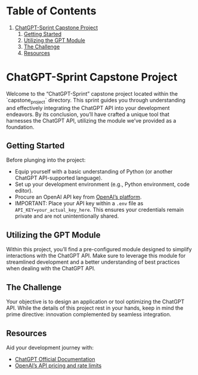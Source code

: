 
# Table of Contents

1.  [ChatGPT-Sprint Capstone Project](#org544b433)
    1.  [Getting Started](#orgcbe7844)
    2.  [Utilizing the GPT Module](#org9c4e782)
    3.  [The Challenge](#org6f6550d)
    4.  [Resources](#orgf8323f5)



<a id="org544b433"></a>

# ChatGPT-Sprint Capstone Project

Welcome to the &ldquo;ChatGPT-Sprint&rdquo; capstone project located within the \`capstone<sub>project</sub>\` directory. This sprint guides you through understanding and effectively integrating the ChatGPT API into your development endeavors. By its conclusion, you&rsquo;ll have crafted a unique tool that harnesses the ChatGPT API, utilizing the module we&rsquo;ve provided as a foundation.


<a id="orgcbe7844"></a>

## Getting Started

Before plunging into the project:

-   Equip yourself with a basic understanding of Python (or another ChatGPT API-supported language).
-   Set up your development environment (e.g., Python environment, code editor).
-   Procure an OpenAI API key from [OpenAI&rsquo;s platform](https://www.openai.com/).
-   IMPORTANT: Place your API key within a `.env` file as `API_KEY=your_actual_key_here`. This ensures your credentials remain private and are not unintentionally shared.


<a id="org9c4e782"></a>

## Utilizing the GPT Module

Within this project, you&rsquo;ll find a pre-configured module designed to simplify interactions with the ChatGPT API. Make sure to leverage this module for streamlined development and a better understanding of best practices when dealing with the ChatGPT API.


<a id="org6f6550d"></a>

## The Challenge

Your objective is to design an application or tool optimizing the ChatGPT API. While the details of this project rest in your hands, keep in mind the prime directive: innovation complemented by seamless integration.


<a id="orgf8323f5"></a>

## Resources

Aid your development journey with:

-   [ChatGPT Official Documentation](https://beta.openai.com/docs/)
-   [OpenAI&rsquo;s API pricing and rate limits](https://openai.com/pricing)

